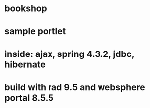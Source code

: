 # bookshop
# sample portlet 
# inside: ajax, spring 4.3.2, jdbc, hibernate
# build with rad 9.5 and websphere portal 8.5.5
